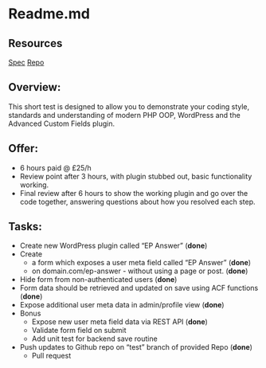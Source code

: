 # Readme.md

## Resources

[Spec](https://docs.google.com/document/d/1INAJOAO4MsWjUeNRT-9iC_T7jg2nRyXSviRCZLSEzak/edit)
[Repo](Repo)

## Overview:

This short test is designed to allow you to demonstrate your coding style, standards and understanding of modern PHP OOP, WordPress and the Advanced Custom Fields plugin.

## Offer:

- 6 hours paid @ £25/h
- Review point after 3 hours, with plugin stubbed out, basic functionality working.
- Final review after 6 hours to show the working plugin and go over the code together, answering questions about how you resolved each step.

## Tasks:

- Create new WordPress plugin called “EP Answer” (**done**)
- Create
  - a form which exposes a user meta field called “EP Answer” (**done**)
  - on domain.com/ep-answer - without using a page or post. (**done**)
- Hide form from non-authenticated users (**done**)
- Form data should be retrieved and updated on save using ACF functions (**done**)
- Expose additional user meta data in admin/profile view (**done**)
- Bonus
  - Expose new user meta field data via REST API (**done**)
  - Validate form field on submit
  - Add unit test for backend save routine
- Push updates to Github repo on “test” branch of provided Repo (**done**)
  - Pull request
